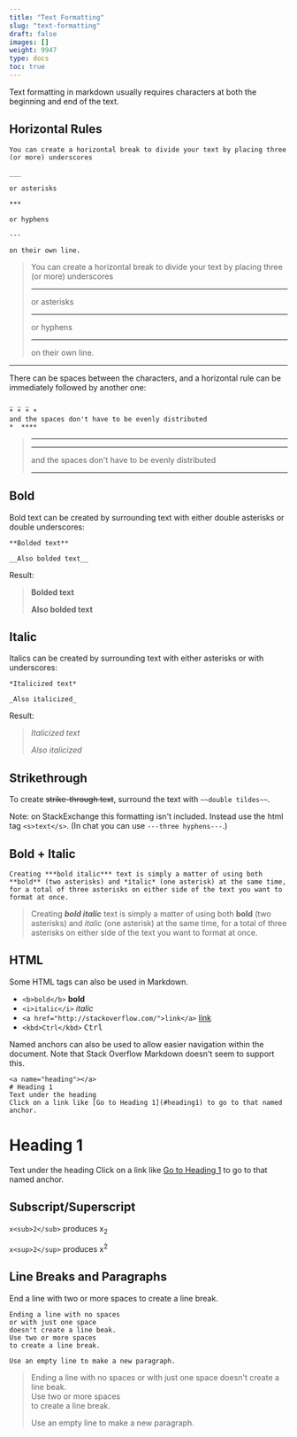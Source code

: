 ```yaml
---
title: "Text Formatting"
slug: "text-formatting"
draft: false
images: []
weight: 9947
type: docs
toc: true
---
```


Text formatting in markdown usually requires characters at both the beginning and end of the text.

## Horizontal Rules
    You can create a horizontal break to divide your text by placing three (or more) underscores 
    
    ___
    
    or asterisks 
    
    ***
    
    or hyphens

    ---

    on their own line.

> You can create a horizontal break to divide your text by placing three (or more) underscores 
>    
> ___
>    
>or asterisks 
>    
>***
>
>or hyphens
>
>---
>    
>on their own line.

----

There can be spaces between the characters, and a horizontal rule can be immediately followed by another one:

    _ _ _
    * * * *
    and the spaces don't have to be evenly distributed
    *  ****

>_ _ _
>* * * *
>and the spaces don't have to be evenly distributed
>*  ****


## Bold
Bold text can be created by surrounding text with either double asterisks or double underscores:

    **Bolded text**

    __Also bolded text__

Result:

> **Bolded text**
> 
> __Also bolded text__

## Italic
Italics can be created by surrounding text with either asterisks or with underscores:

    *Italicized text*

    _Also italicized_

Result:

> *Italicized text*
>
> _Also italicized_

## Strikethrough
To create <s>strike-through text</s>, surround the text with `~~double tildes~~`.

Note: on StackExchange this formatting isn't included. Instead use the html tag `<s>text</s>`. (In chat you can use `---three hyphens---`.)

## Bold + Italic
    Creating ***bold italic*** text is simply a matter of using both
    **bold** (two asterisks) and *italic* (one asterisk) at the same time,
    for a total of three asterisks on either side of the text you want to format at once.

> Creating ***bold italic*** text is simply a matter of using both
    **bold** (two asterisks) and *italic* (one asterisk) at the same time,
    for a total of three asterisks on either side of the text you want to format at once.

## HTML
Some HTML tags can also be used in Markdown.

- `<b>bold</b>` <b>bold</b>
- `<i>italic</i>` <i>italic</i>
- `<a href="http://stackoverflow.com/">link</a>` <a href="http://stackoverflow.com/">link</a>
- `<kbd>Ctrl</kbd>` <kbd>Ctrl</kbd>

Named anchors can also be used to allow easier navigation within the document. Note that Stack Overflow Markdown doesn't seem to support this.

    <a name="heading"></a>
    # Heading 1
    Text under the heading
    Click on a link like [Go to Heading 1](#heading1) to go to that named anchor.

<a name="heading1"></a>
# Heading 1
Text under the heading
Click on a link like [Go to Heading 1](#heading1) to go to that named anchor.



## Subscript/Superscript
`x<sub>2</sub>` produces x<sub>2</sub>

`x<sup>2</sup>` produces x<sup>2</sup>

## Line Breaks and Paragraphs
End a line with two or more spaces to create a line break.

    Ending a line with no spaces
    or with just one space 
    doesn't create a line beak.  
    Use two or more spaces   
    to create a line break.
    
    Use an empty line to make a new paragraph.

> Ending a line with no spaces
> or with just one space
> doesn't create a line beak.  
> Use two or more spaces   
> to create a line break.
> 
> Use an empty line to make a new paragraph.

